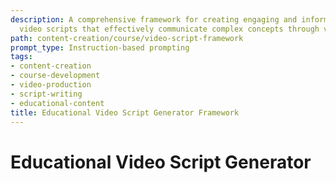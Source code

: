 ```yaml
---
description: A comprehensive framework for creating engaging and informative educational
  video scripts that effectively communicate complex concepts through visual storytelling.
path: content-creation/course/video-script-framework
prompt_type: Instruction-based prompting
tags:
- content-creation
- course-development
- video-production
- script-writing
- educational-content
title: Educational Video Script Generator Framework
---
```


# Educational Video Script Generator 